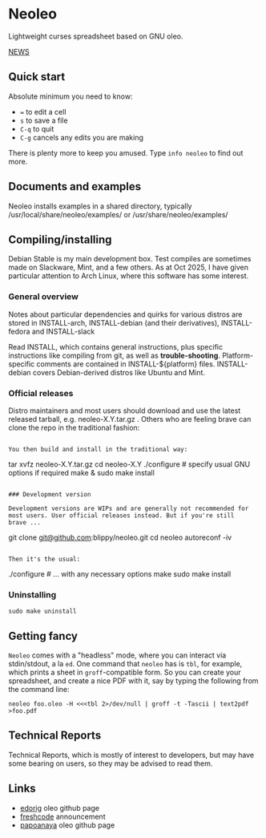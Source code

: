 # Neoleo

Lightweight curses spreadsheet based on GNU oleo.

[NEWS](NEWS)

## Quick start

Absolute minimum you need to know:
* `=` to edit a cell
* `s` to save a file
* `C-q` to quit
* `C-g` cancels any edits you are making

There is plenty more to keep you amused. Type `info neoleo` to find out more.



## Documents and examples

Neoleo installs examples in a shared directory, typically
    /usr/local/share/neoleo/examples/
or
    /usr/share/neoleo/examples/


## Compiling/installing

Debian Stable is my main development box. Test compiles are sometimes made on Slackware, Mint, and a few others. As at Oct 2025, I have given particular attention to Arch Linux, where this software has some interest.

### General overview

Notes about particular dependencies and quirks for various distros
are stored in INSTALL-arch,
INSTALL-debian (and their derivatives), INSTALL-fedora and INSTALL-slack

Read INSTALL, which contains general instructions, plus specific 
instructions like compiling from git, as well as **trouble-shooting**. 
Platform-specific comments are contained in INSTALL-${platform} 
files. INSTALL-debian covers Debian-derived distros like Ubuntu
and Mint.


### Official releases

Distro maintainers and most users  should download and use the latest 
released tarball,
e.g. neoleo-X.Y.tar.gz . Others who are feeling brave can clone the
repo in the traditional fashion:
```

You then build and install in the traditional way:

```
tar xvfz neoleo-X.Y.tar.gz
cd neoleo-X.Y
./configure # specify usual GNU options if required
make & sudo make install
```

### Development version

Development versions are WIPs and are generally not recommended for
most users. User official releases instead. But if you're still
brave ...

```
git clone git@github.com:blippy/neoleo.git
cd neoleo
autoreconf -iv
```

Then it's the usual:
```
./configure # ... with any necessary options
make
sudo make install


### Uninstalling
```
sudo make uninstall
```



## Getting fancy

`Neoleo` comes with a "headless" mode, where you can interact
via stdin/stdout, a la `ed`. One command that `neoleo` has is
`tbl`, for example, which prints a sheet in `groff`-compatible form. So you
can create your spreadsheet, and create a nice PDF with it, say
by typing the following from the command line:
```
neoleo foo.oleo -H <<<tbl 2>/dev/null | groff -t -Tascii | text2pdf >foo.pdf
```

## Technical Reports

Technical Reports, which is mostly of interest to developers, but
may have some bearing on users, so they may be advised to read them.


## Links

*  [edorig](https://github.com/edorig/oleo) oleo github page
*  [freshcode](http://freshcode.club/projects/neoleo) announcement
*  [papoanaya](https://github.com/papoanaya/oleo) oleo github page

